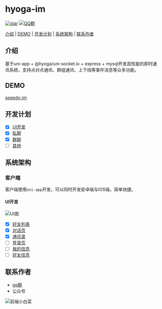 # hyoga-im

[![star](https://img.shields.io/github/stars/AspenLuoQiang/speedy-im?style=social)](https://github.com/AspenLuoQiang/speedy-im)  [![QQ群](https://img.shields.io/badge/QQ%E7%BE%A4-207879913-yellowgreen.svg)](https://jq.qq.com/?_wv=1027&k=9f25XGCW)

[介绍](#介绍) | [DEMO](#DEMO) | [开发计划](#开发计划) | [系统架构](#系统架构) | [联系作者](#联系作者)


## 介绍
基于uni-app + @hyoga/uni-socket.io + express + mysql开发高性能的即时通讯系统，支持点对点通讯、群组通讯、上下线等事件消息等众多功能。

## DEMO

[speedy-im](https://speedy-im.gitee.io/h5/#/)


## 开发计划

* [x] [UI开发](#UI开发)
* [x] [私聊](#私聊)
* [x] [群聊](#群聊)
* [ ] [其他](#其他)

## 系统架构

### 客户端

客户端使用`uni-app`开发，可以同时开发安卓端与IOS端，简单快捷。

#### UI开发

![UI图](https://i.loli.net/2020/05/28/29YadEVhGSqojZU.png)

* [x] [好友列表](#好友列表)
* [x] [对话页](#对话页)
* [x] [通讯录](#通讯录)
* [ ] [登录页](#登录页)
* [ ] [我的信息](#我的信息)
* [ ] [好友信息](#好友信息)

## 联系作者

- [qq群](https://jq.qq.com/?_wv=1027&k=9f25XGCW)
- 公众号

![前端小白菜](https://i.loli.net/2020/05/28/CNcjhm17d9zfvkQ.jpg)

